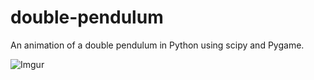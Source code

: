 # double-pendulum
An animation of a double pendulum in Python using scipy and Pygame.

![Imgur](https://i.imgur.com/9XkZtE3.gif)
